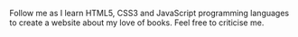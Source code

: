 Follow me as I learn HTML5, CSS3 and JavaScript programming languages to create a website about my love of books. Feel free to criticise me.

